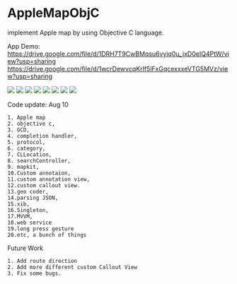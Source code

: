 # AppleMapObjC
implement Apple map by using Objective C language.

App Demo: https://drive.google.com/file/d/1DRH7T9CwBMqsu6vyiq0u_jxD0eIQ4PtW/view?usp=sharing
                   https://drive.google.com/file/d/1wcrDewvcqKrIf5lFxGqcexxxeVTG5MVz/view?usp=sharing


![](AppDemo/First.gif) ![](AppDemo/second_Honolulu.gif) ![](AppDemo/Third_Search.gif) ![](AppDemo/Fourth_Search.gif) ![](AppDemo/Fifth_longPress.gif) ![](AppDemo/RM1.gif) ![](AppDemo/RM2.gif) ![](AppDemo/RM3.gif) 

Code update: Aug 10 

    1. Apple map
    2. objective c, 
    3. GCD, 
    4. completion handler, 
    5. protocol, 
    6. category, 
    7. CLLocation,
    8. searchController, 
    9. mapkit, 
    10.Custom annotaion, 
    11.custom annotation view,
    12.custom callout view. 
    13.geo coder, 
    14.parsing JSON, 
    15.xib, 
    16.Singleton, 
    17.MVVM,
    18.web service
    19.long press gesture
    20.etc, a bunch of things
        
Future Work

    1. Add route direction
    2. Add more different custom Callout View
    3. Fix some bugs.
